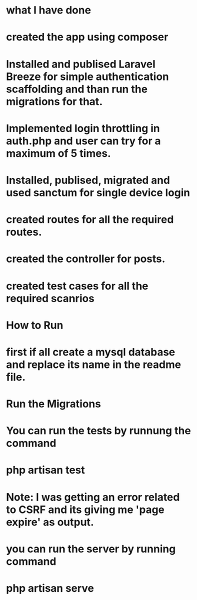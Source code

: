 
# what I have done
#  created the app using composer
# Installed and publised Laravel Breeze for simple authentication scaffolding and than run the migrations for that.
# Implemented login throttling in auth.php and user can try for a maximum of 5 times.
# Installed, publised, migrated and used sanctum for single device login
# created routes for all the required routes.
# created the controller for posts.
# created test cases for all the required scanrios


# How to Run 
# first if all create a mysql database and replace its name in the readme file.

# Run the Migrations 

# You can run the tests by runnung the command 
# php artisan test
# Note: I was getting an error related to CSRF and its giving me 'page expire' as output.

# you can run the server by running command
# php artisan serve


